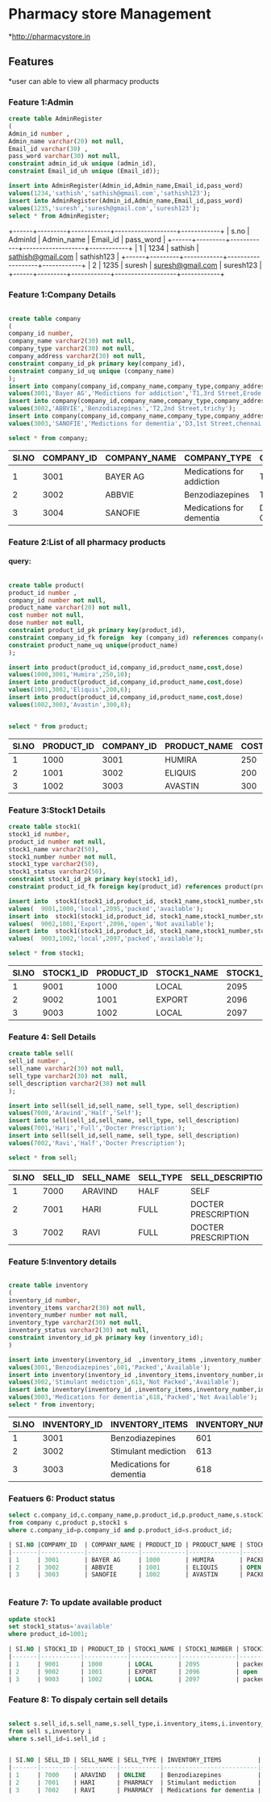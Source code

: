 # Pharmacy store Management
*http://pharmacystore.in
## Features
*user can able to view all pharmacy products

### Feature 1:Admin 
```sql
create table AdminRegister
(
Admin_id number ,
Admin_name varchar(20) not null,
Email_id varchar(30) ,
pass_word varchar(30) not null,
constraint admin_id_uk unique (admin_id),
constraint Email_id_uh unique (Email_id));

insert into AdminRegister(Admin_id,Admin_name,Email_id,pass_word)
values(1234,'sathish','sathish@gmail.com','sathish123');
insert into AdminRegister(Admin_id,Admin_name,Email_id,pass_word)
values(1235,'suresh','suresh@gmail.com','suresh123');
select * from AdminRegister;
````
+------+---------+------------+-------------------+------------+
| s.no | AdminId | Admin_name | Email_id          | pass_word  |
+------+---------+------------+-------------------+------------+
| 1    | 1234    | sathish    | sathish@gmail.com | sathish123 |
+------+---------+------------+-------------------+------------+
| 2    | 1235    | suresh     | suresh@gmail.com  | suresh123  |
+------+---------+------------+-------------------+------------+

### Feature 1:Company Details

```sql

create table company
(
company_id number,
company_name varchar2(30) not null,
company_type varchar2(30) not null,
company_address varchar2(30) not null,
constraint company_id_pk primary key(company_id),
constraint company_id_uq unique (company_name)
);
insert into company(company_id,company_name,company_type,company_address)
values(3001,'Bayer AG','Medictions for addiction','T1,3rd Street,Erode');
insert into company(company_id,company_name,company_type,company_address)
values(3002,'ABBVIE','Benzodiazepines','T2,2nd Street,trichy');
insert into company(company_id,company_name,company_type,company_address)
values(3003,'SANOFIE','Medictions for dementia','D3,1st Street,chennai');

select * from company;

```
| SI.NO | COMPANY_ID | COMPANY_NAME | COMPANY_TYPE              | COMPANY_ADDRESS            |
|-------|------------|--------------|---------------------------|----------------------------|
| 1     | 3001       | BAYER AG     | Medications for addiction | T1,3rd street, Erode       |
| 2     | 3002       | ABBVIE       | Benzodiazepines           | T2,2nd street, Trichy      |
| 3     | 3004       | SANOFIE      | Medications for dementia  | D3,1st street, Chennai     |

### Feature 2:List of all pharmacy products

#### query:

``` SQL

create table product(
product_id number ,
company_id number not null,
product_name varchar(20) not null,
cost number not null,
dose number not null,
constraint product_id_pk primary key(product_id),
constraint company_id_fk foreign  key (company_id) references company(company_id),
constraint product_name_uq unique(product_name)
);

insert into product(product_id,company_id,product_name,cost,dose)
values(1000,3001,'Humira',250,10);
insert into product(product_id,company_id,product_name,cost,dose)
values(1001,3002,'Eliquis',200,6);
insert into product(product_id,company_id,product_name,cost,dose)
values(1002,3003,'Avastin',300,8);


select * from product;

```

| SI.NO | PRODUCT_ID |COMPANY_ID |  PRODUCT_NAME| COST | DOSE |
|-------|------------|---------- |--------------|------|------|
| 1     | 1000       | 3001      |  HUMIRA      | 250  | 10   |
| 2     | 1001       | 3002      | ELIQUIS      | 200  | 6    |
| 3     | 1002       | 3003      | AVASTIN      | 300  | 8    |


### Feature 3:Stock1 Details


```sql
create table stock1(
stock1_id number,
product_id number not null,
stock1_name varchar2(50),
stock1_number number not null,
stock1_type varchar2(50),
stock1_status varchar2(50),
constraint stock1_id_pk primary key(stock1_id),
constraint product_id_fk foreign key(product_id) references product(product_id));

insert into  stock1(stock1_id,product_id, stock1_name,stock1_number,stock1_type,stock1_status )
values(  9001,1000,'local',2095,'packed','available');
insert into  stock1(stock1_id,product_id, stock1_name,stock1_number,stock1_type,stock1_status )
values(  9002,1001,'Export',2096,'open','Not available');
insert into  stock1(stock1_id,product_id, stock1_name,stock1_number,stock1_type,stock1_status)
values(  9003,1002,'local',2097,'packed','available');

select * from stock1;

```
| SI.NO | STOCK1_ID| PRODUCT_ID | STOCK1_NAME | STOCK1_NUMBER`| STOCK1_TYPE| STOCK1_STATUS    |
|-------|----------|------------|------------ | -------------|------------|-------------------|
| 1     | 9001     | 1000       |  LOCAL      | 2095         | PACKED     | AVAILABLE         |
| 2     | 9002     | 1001       |  EXPORT     | 2096         | OPEN       | NOT AVAILABLE     |
| 3     | 9003     | 1002       | LOCAL       | 2097         | Packed     | AVAILABLE         |

### Feature 4: Sell Details


```sql
create table sell(
sell_id number ,
sell_name varchar2(30) not null,
sell_type varchar2(30) not  null,
sell_description varchar2(30) not null
);

insert into sell(sell_id,sell_name, sell_type, sell_description)
values(7000,'Aravind','Half','Self');
insert into sell(sell_id,sell_name, sell_type, sell_description)
values(7001,'Hari','Full','Docter Prescription');
insert into sell(sell_id,sell_name, sell_type, sell_description)
values(7002,'Ravi','Half','Docter Prescription');

select * from sell;
```
| SI.NO | SELL_ID | SELL_NAME | SELL_TYPE | SELL_DESCRIPTION    |
|-------|---------|-----------|-----------|---------------------|
| 1     | 7000    | ARAVIND   | HALF      | SELF                |
| 2     | 7001    | HARI      | FULL      | DOCTER PRESCRIPTION |
| 3     | 7002    | RAVI      | FULL      | DOCTER PRESCRIPTION |

### Feature 5:Inventory details


```sql

create table inventory 
(
inventory_id number,
inventory_items varchar2(30) not null,
inventory_number number not null,
inventory_type varchar2(30) not null,
inventory_status varchar2(30) not null,
constraint inventory_id_pk primary key (inventory_id);
)

insert into inventory(inventory_id  ,inventory_items ,inventory_number,inventory_type,inventory_status)
values(3001,'Benzodiazepines',601,'Packed','Available');
insert into inventory(inventory_id ,inventory_items,inventory_number,inventory_type,inventory_status)
values(3002,'Stimulant mediction',613,'Not Packed','Available');
insert into inventory(inventory_id ,inventory_items,inventory_number,inventory_type,inventory_status)
values(3003,'Medications for dementia',618,'Packed','Not Available');
select * from inventory;

```
| SI.NO | INVENTORY_ID | INVENTORY_ITEMS          | INVENTORY_NUMBER | INVENTORY_TYPE | INVENTORY_STATUS      |
|-------|--------------|--------------------------|------------------|----------------|-----------------------|
| 1     | 3001         | Benzodiazepines          | 601              | Packed         | Available             |
| 2     | 3002         | Stimulant mediction      | 613              | Not packed     | Available             |
| 3     | 3003         | Medications for dementia | 618              | Packed         | Not Available         |

### Featuers 6: Product status

```sql query for inner join to display product details
select c.company_id,c.company_name,p.product_id,p.product_name,s.stock1_type,s.stock1_status
from company c,product p,stock1 s
where c.company_id=p.company_id and p.product_id=s.product_id;

| SI.NO |COMPAMY_ID  | COMPANY_NAME | PRODUCT_ID | PRODUCT_NAME | STOCK1_TYPE | STOCK1_STATUS |
|-------|------------|--------------|------------|--------------|-------------|---------------|
| 1     | 3001       | BAYER AG     | 1000       | HUMIRA       | PACKED      | AVAILABLE     |
| 2     | 3002       | ABBVIE       | 1001       | ELIQUIS      | OPEN        |NOT  AVAILABLE |
| 3     | 3003       | SANOFIE      | 1002       | AVASTIN      | PACKED      | AVAILABLE     |



```
### Feature 7: To update available  product
```sql query to update as available
update stock1 
set stock1_status='available'
where product_id=1001;
 
| SI.NO | STOCK1_ID | PRODUCT_ID | STOCK1_NAME | STOCK1_NUMBER | STOCK1_TYPE | STOCK_STATUS |
|-------|-----------|------------|-------------|---------------|-------------|--------------|
| 1     | 9001      | 1000       | LOCAL       | 2095          | packed      | available    |
| 2     | 9002      | 1001       | EXPORT      | 2096          | open        | available    |
| 3     | 9003      | 1002       | LOCAL       | 2097          | packed      | available    |


```
 ### Feature 8: To dispaly certain sell details
 
 ```sql query display the certain sell details

select s.sell_id,s.sell_name,s.sell_type,i.inventory_items,i.inventory_status 
from sell s,inventory i
where s.sell_id=i.sell_id ;


| SI.NO | SELL_ID | SELL_NAME | SELL_TYPE | INVENTORY_ITEMS          | INVENTORY_STATUS |
|-------|---------|-----------|-----------|--------------------------|------------------|
| 1     | 7000    | ARAVIND   | ONLINE    | Benzodiazepines          | Available        |
| 2     | 7001    | HARI      | PHARMACY  | Stimulant mediction      | Available        |
| 3     | 7002    | RAVI      | PHARMACY  | Medications for dementia | NOT Available    |

```

 
